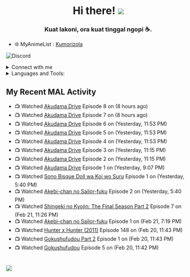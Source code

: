 <h1 align="center">Hi there! <img src="https://media.giphy.com/media/hvRJCLFzcasrR4ia7z/giphy.gif" width="25px"> </h1>
<h3 align="center">Kuat lakoni, ora kuat tinggal ngopi ☕.</h3>

- 🌐 MyAnimeList : [Kumorizola](https://myanimelist.net/animelist/Kumorizola)

![Discord](https://discord.c99.nl/widget/theme-3/761213268009943051.png)
<details>
      <summary>Connect with me</summary>
    <p align="left">
        <a href="https://www.facebook.com/kumori.hartley.1" target="blank"><img align="center"
                src="https://raw.githubusercontent.com/rahuldkjain/github-profile-readme-generator/master/src/images/icons/Social/facebook.svg"
                alt="kumori hartley" height="30" width="40" /></a>
        <a href="https://www.instagram.com/kumorizola/" target="blank"><img align="center"
                src="https://raw.githubusercontent.com/rahuldkjain/github-profile-readme-generator/master/src/images/icons/Social/instagram.svg"
                alt="kumorizola" height="30" width="40" /></a>
        <a href="https://discord.com" target="blank"><img align="center"
                src="https://raw.githubusercontent.com/rahuldkjain/github-profile-readme-generator/master/src/images/icons/Social/discord.svg"
                alt="Kumori#5882" height="30" width="40" /></a>
    </p>
</details>

<details>
    <summary align="left">Languages and Tools:</summary>
<p align="left">
      <a href="https://www.w3schools.com/css/" target="_blank">
        <img src="https://raw.githubusercontent.com/devicons/devicon/master/icons/css3/css3-original-wordmark.svg"
            alt="css3" width="40" height="40" /> </a> <a href="https://www.w3.org/html/" target="_blank"> <img
            src="https://raw.githubusercontent.com/devicons/devicon/master/icons/html5/html5-original-wordmark.svg"
            alt="html5" width="40" height="40" /> </a> <a href="https://www.java.com" target="_blank"> <img
            src="https://raw.githubusercontent.com/devicons/devicon/master/icons/java/java-original.svg" alt="java"
            width="40" height="40" /> </a> <a href="https://developer.mozilla.org/en-US/docs/Web/JavaScript"
            target="_blank"> <img
            src="https://raw.githubusercontent.com/devicons/devicon/master/icons/javascript/javascript-original.svg"
            alt="javascript" width="40" height="40" /> </a> <a href="https://nodejs.org" target="_blank"> <img
            src="https://raw.githubusercontent.com/devicons/devicon/master/icons/nodejs/nodejs-original-wordmark.svg"
            alt="nodejs" width="40" height="40" /> </a> <a href="https://www.python.org" target="_blank"> <img
            src="https://raw.githubusercontent.com/devicons/devicon/master/icons/python/python-original.svg"
            alt="python" width="40" height="40" /> </a> <a href="https://www.typescriptlang.org/" target="_blank"> <img
            src="https://raw.githubusercontent.com/devicons/devicon/master/icons/typescript/typescript-original.svg" 
            alt="typescript" width="40" height="40" /> </a> <a href="https://www.photoshop.com/en" target="_blank"> <img
            src="https://upload.wikimedia.org/wikipedia/commons/a/af/Adobe_Photoshop_CC_icon.svg" alt="photoshop" width="40" height="40"/> </a>
            <a href="https://www.adobe.com/products/premiere.html" target="_blank"> <img
            src="https://upload.wikimedia.org/wikipedia/commons/4/40/Adobe_Premiere_Pro_CC_icon.svg" alt="Premiere pro" width="40" height="40"/> </a>
            <a href="https://www.adobe.com/in/products/illustrator.html" target="_blank"> <img 
            src="https://upload.wikimedia.org/wikipedia/commons/f/fb/Adobe_Illustrator_CC_icon.svg" alt="illustrator" width="40" height="40"/> </a>
      
 </details>
 
 <h2> My Recent MAL Activity</h2>
<!-- MAL_ACTIVITY:start -->

- 📺 Watched [Akudama Drive](https://MyAnimeList.net/anime.php?id=41433) Episode 8 on (8 hours ago)
- 📺 Watched [Akudama Drive](https://MyAnimeList.net/anime.php?id=41433) Episode 7 on (8 hours ago)
- 📺 Watched [Akudama Drive](https://MyAnimeList.net/anime.php?id=41433) Episode 6 on (Yesterday, 11:53 PM)
- 📺 Watched [Akudama Drive](https://MyAnimeList.net/anime.php?id=41433) Episode 5 on (Yesterday, 11:53 PM)
- 📺 Watched [Akudama Drive](https://MyAnimeList.net/anime.php?id=41433) Episode 4 on (Yesterday, 11:53 PM)
- 📺 Watched [Akudama Drive](https://MyAnimeList.net/anime.php?id=41433) Episode 3 on (Yesterday, 11:15 PM)
- 📺 Watched [Akudama Drive](https://MyAnimeList.net/anime.php?id=41433) Episode 2 on (Yesterday, 11:15 PM)
- 📺 Watched [Akudama Drive](https://MyAnimeList.net/anime.php?id=41433) Episode 1 on (Yesterday, 9:07 PM)
- 📺 Watched [Sono Bisque Doll wa Koi wo Suru](https://MyAnimeList.net/anime.php?id=48736) Episode 1 on (Yesterday, 5:40 PM)
- 📺 Watched [Akebi-chan no Sailor-fuku](https://MyAnimeList.net/anime.php?id=48553) Episode 2 on (Yesterday, 5:40 PM)
- 📺 Watched [Shingeki no Kyojin: The Final Season Part 2](https://MyAnimeList.net/anime.php?id=48583) Episode 7 on (Feb 21, 11:26 PM)
- 📺 Watched [Akebi-chan no Sailor-fuku](https://MyAnimeList.net/anime.php?id=48553) Episode 1 on (Feb 21, 7:19 PM)
- 📺 Watched [Hunter x Hunter (2011)](https://MyAnimeList.net/anime.php?id=11061) Episode 148 on (Feb 20, 11:43 PM)
- 📺 Watched [Gokushufudou Part 2](https://MyAnimeList.net/anime.php?id=48707) Episode 1 on (Feb 20, 11:43 PM)
- 📺 Watched [Gokushufudou](https://MyAnimeList.net/anime.php?id=43692) Episode 5 on (Feb 20, 11:42 PM)

<!-- MAL_ACTIVITY:end -->

  
<h2 align="left"> <img src="https://media.discordapp.net/attachments/918405470073520168/919220018355523584/ezgif.com-gif-maker_1.gif">
